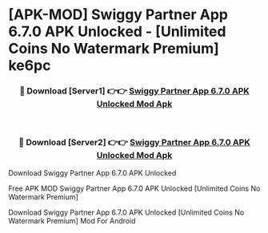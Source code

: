 # [APK-MOD] Swiggy Partner App 6.7.0 APK Unlocked - [Unlimited Coins No Watermark Premium] ke6pc



<div align="center">
<h3>🔴 Download [Server1] 👉👉 <a href="https://momento.my/?title=Swiggy_Partner_App_6.7.0_APK_Unlocked">Swiggy Partner App 6.7.0 APK Unlocked Mod Apk</a></h3><br>

<h3>🔴 Download [Server2] 👉👉 <a href="https://momento.my/?title=Swiggy_Partner_App_6.7.0_APK_Unlocked">Swiggy Partner App 6.7.0 APK Unlocked Mod Apk</a></h3>
</div>



Download Swiggy Partner App 6.7.0 APK Unlocked 

Free APK MOD Swiggy Partner App 6.7.0 APK Unlocked [Unlimited Coins No Watermark Premium]

Download Swiggy Partner App 6.7.0 APK Unlocked [Unlimited Coins No Watermark Premium] Mod For Android
